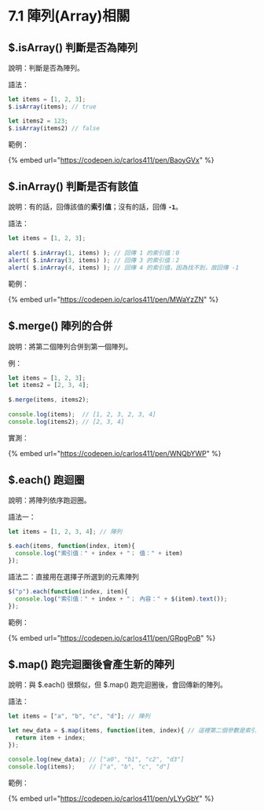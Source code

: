 # 7.1 陣列(Array)相關

## $.isArray() 判斷是否為陣列

說明：判斷是否為陣列。

語法：

```javascript
let items = [1, 2, 3];
$.isArray(items); // true

let items2 = 123;
$.isArray(items2) // false
```



範例：

{% embed url="https://codepen.io/carlos411/pen/BaoyGVx" %}



## $.inArray() 判斷是否有該值

說明：有的話，回傳該值的**索引值**；沒有的話，回傳 **`-1`**。

語法：

```javascript
let items = [1, 2, 3];
  
alert( $.inArray(1, items) ); // 回傳 1 的索引值：0
alert( $.inArray(3, items) ); // 回傳 3 的索引值：2
alert( $.inArray(4, items) ); // 回傳 4 的索引值，因為找不到，故回傳 -1
```



範例：

{% embed url="https://codepen.io/carlos411/pen/MWaYzZN" %}



## $.merge() 陣列的合併

說明：將第二個陣列合併到第一個陣列。

例：

```javascript
let items = [1, 2, 3];
let items2 = [2, 3, 4];
  
$.merge(items, items2);
  
console.log(items);  // [1, 2, 3, 2, 3, 4]
console.log(items2); // [2, 3, 4]
```

實測：

{% embed url="https://codepen.io/carlos411/pen/WNQbYWP" %}



## $.each() 跑迴圈

說明：將陣列依序跑迴圈。

語法一：

```javascript
let items = [1, 2, 3, 4]; // 陣列

$.each(items, function(index, item){
  console.log("索引值：" + index + "； 值：" + item)
});
```

語法二：直接用在選擇子所選到的元素陣列

```javascript
$("p").each(function(index, item){
  console.log("索引值：" + index + "； 內容：" + $(item).text());
});
```



範例：

{% embed url="https://codepen.io/carlos411/pen/GRpgPoB" %}



## $.map() 跑完迴圈後會產生新的陣列

說明：與 $.each() 很類似，但 $.map() 跑完迴圈後，會回傳新的陣列。

語法：

```javascript
let items = ["a", "b", "c", "d"]; // 陣列

let new_data = $.map(items, function(item, index){ // 這裡第二個參數是索引值
  return item + index;
});

console.log(new_data); // ["a0", "b1", "c2", "d3"]
console.log(items);    // ["a", "b", "c", "d"]
```

範例：

{% embed url="https://codepen.io/carlos411/pen/yLYyGbY" %}

